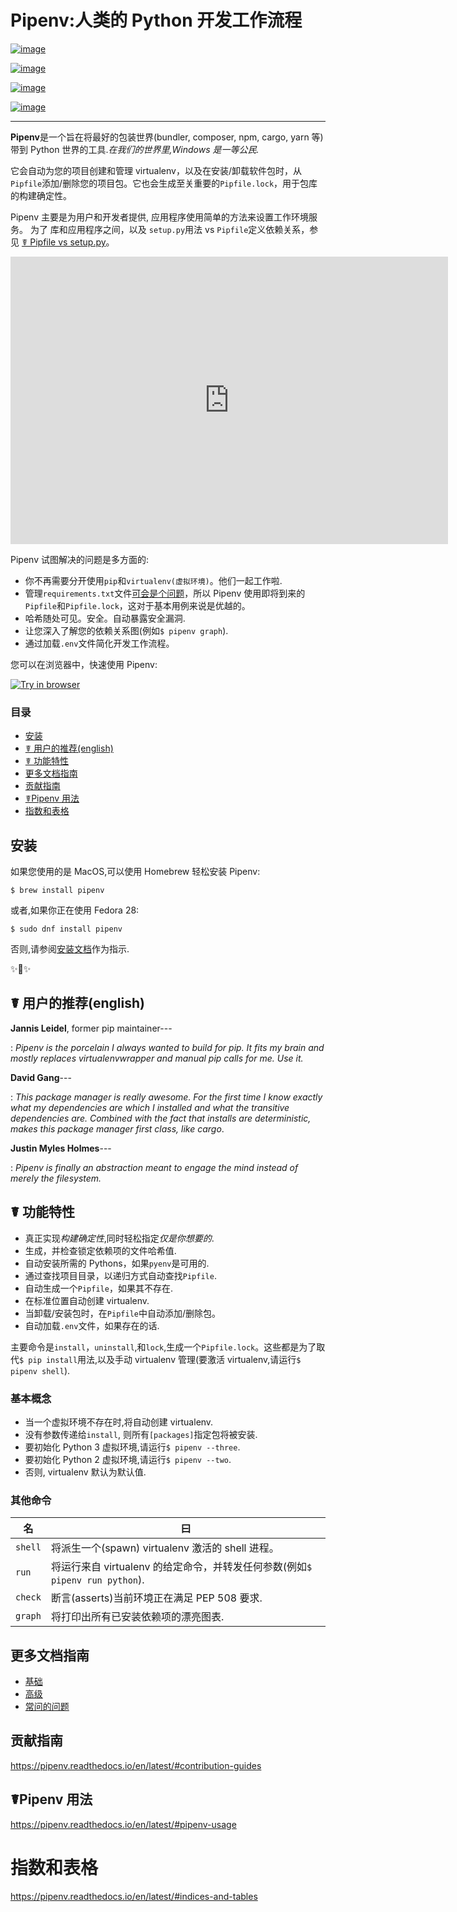 # Pipenv:人类的 Python 开发工作流程

[![image](https://img.shields.io/pypi/v/pipenv.svg)](https://pypi.python.org/pypi/pipenv)

[![image](https://img.shields.io/pypi/l/pipenv.svg)](https://pypi.python.org/pypi/pipenv)

[![image](https://img.shields.io/pypi/pyversions/pipenv.svg)](https://pypi.python.org/pypi/pipenv)

[![image](https://img.shields.io/badge/Say%20Thanks!-🦉-1EAEDB.svg)](https://saythanks.io/to/kennethreitz)

---

**Pipenv**是一个旨在将最好的包装世界(bundler, composer, npm, cargo, yarn 等)带到 Python 世界的工具._在我们的世界里,Windows 是一等公民._

它会自动为您的项目创建和管理 virtualenv，以及在安装/卸载软件包时，从`Pipfile`添加/删除您的项目包。它也会生成至关重要的`Pipfile.lock`，用于包库的构建确定性。

Pipenv 主要是为用户和开发者提供,
应用程序使用简单的方法来设置工作环境服务。 为了
库和应用程序之间，以及
`setup.py`用法 vs `Pipfile`定义依赖关系，参见
[☤ Pipfile vs setup.py](./advanced.zh.md#pipfile-vs-setuppy)。

<iframe src="https://player.vimeo.com/video/233134524" width="700" height="460" frameborder="0" webkitallowfullscreen mozallowfullscreen allowfullscreen></iframe>

Pipenv 试图解决的问题是多方面的:

- 你不再需要分开使用`pip`和`virtualenv(虚拟环境)`。他们一起工作啦.
- 管理`requirements.txt`文件[可会是个问题](https://www.kennethreitz.org/essays/a-better-pip-workflow)，所以 Pipenv 使用即将到来的`Pipfile`和`Pipfile.lock`，这对于基本用例来说是优越的。
- 哈希随处可见。安全。自动暴露安全漏洞.
- 让您深入了解您的依赖关系图(例如`$ pipenv graph`).
- 通过加载`.env`文件简化开发工作流程。

您可以在浏览器中，快速使用 Pipenv:

[![Try in browser](https://cdn.rawgit.com/rootnroll/library/assets/try.svg)](https://rootnroll.com/d/pipenv/)

### 目录

<!-- START doctoc generated TOC please keep comment here to allow auto update -->
<!-- DON'T EDIT THIS SECTION, INSTEAD RE-RUN doctoc TO UPDATE -->


  - [安装](#%E5%AE%89%E8%A3%85)
  - [☤ 用户的推荐(english)](#%E2%98%A4-%E7%94%A8%E6%88%B7%E7%9A%84%E6%8E%A8%E8%8D%90english)
  - [☤ 功能特性](#%E2%98%A4-%E5%8A%9F%E8%83%BD%E7%89%B9%E6%80%A7)
  - [更多文档指南](#%E6%9B%B4%E5%A4%9A%E6%96%87%E6%A1%A3%E6%8C%87%E5%8D%97)
  - [贡献指南](#%E8%B4%A1%E7%8C%AE%E6%8C%87%E5%8D%97)
  - [☤Pipenv 用法](#%E2%98%A4pipenv-%E7%94%A8%E6%B3%95)
- [指数和表格](#%E6%8C%87%E6%95%B0%E5%92%8C%E8%A1%A8%E6%A0%BC)

<!-- END doctoc generated TOC please keep comment here to allow auto update -->

## 安装

如果您使用的是 MacOS,可以使用 Homebrew 轻松安装 Pipenv:

```
$ brew install pipenv
```

或者,如果你正在使用 Fedora 28:

```
$ sudo dnf install pipenv
```

否则,请参阅[安装文档](./install.zh.md)作为指示.

✨🍰✨

## ☤ 用户的推荐(english)

**Jannis Leidel**, former pip maintainer---

: _Pipenv is the porcelain I always wanted to build for pip. It fits
my brain and mostly replaces virtualenvwrapper and manual pip calls
for me. Use it._

**David Gang**---

: _This package manager is really awesome. For the first time I know
exactly what my dependencies are which I installed and what the
transitive dependencies are. Combined with the fact that installs
are deterministic, makes this package manager first class, like
cargo_.

**Justin Myles Holmes**---

: _Pipenv is finally an abstraction meant to engage the mind instead
of merely the filesystem._

## ☤ 功能特性

- 真正实现*构建确定性*,同时轻松指定*仅是你想要的*.
- 生成，并检查锁定依赖项的文件哈希值.
- 自动安装所需的 Pythons，如果`pyenv`是可用的.
- 通过查找项目目录，以递归方式自动查找`Pipfile`.
- 自动生成一个`Pipfile`，如果其不存在.
- 在标准位置自动创建 virtualenv.
- 当卸载/安装包时，在`Pipfile`中自动添加/删除包。
- 自动加载`.env`文件，如果存在的话.

主要命令是`install`，`uninstall`,和`lock`,生成一个`Pipfile.lock`。这些都是为了取代`$ pip install`用法,以及手动 virtualenv 管理(要激活 virtualenv,请运行`$ pipenv shell`).

### 基本概念

- 当一个虚拟环境不存在时,将自动创建 virtualenv.
- 没有参数传递给`install`, 则所有`[packages]`指定包将被安装.
- 要初始化 Python 3 虚拟环境,请运行`$ pipenv --three`.
- 要初始化 Python 2 虚拟环境,请运行`$ pipenv --two`.
- 否则, virtualenv 默认为默认值.

### 其他命令

| 名      | 曰                                                                           |
| ------- | ---------------------------------------------------------------------------- |
| `shell` | 将派生一个(spawn) virtualenv 激活的 shell 进程。                             |
| `run`   | 将运行来自 virtualenv 的给定命令，并转发任何参数(例如`$ pipenv run python`). |
| `check` | 断言(asserts)当前环境正在满足 PEP 508 要求.                                  |
| `graph` | 将打印出所有已安装依赖项的漂亮图表.                                          |

## 更多文档指南

- [基础](./docs/basics.zh.md)
- [高级](./docs/advanced.zh.md)
- [常问的问题](./docs/diagnose.zh.md)

## 贡献指南

https://pipenv.readthedocs.io/en/latest/#contribution-guides

## ☤Pipenv 用法

https://pipenv.readthedocs.io/en/latest/#pipenv-usage

# 指数和表格

https://pipenv.readthedocs.io/en/latest/#indices-and-tables
